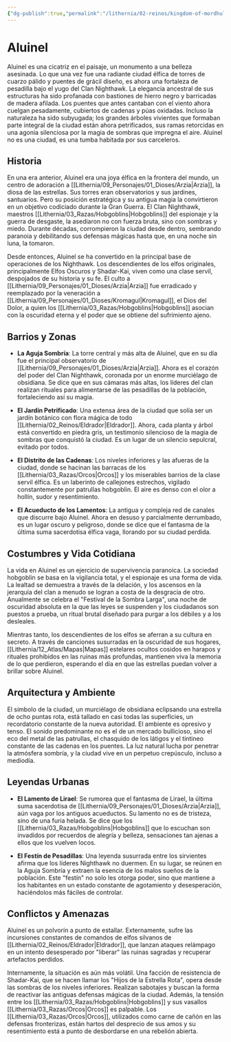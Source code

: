 ```yaml
---
{"dg-publish":true,"permalink":"/lithernia/02-reinos/kingdom-of-mordhul/aluinel/","title":"Aluinel","tags":["lithernia","ciudad","Mor'dhul"]}
---
```


# Aluinel

Aluinel es una cicatriz en el paisaje, un monumento a una belleza asesinada. Lo que una vez fue una radiante ciudad élfica de torres de cuarzo pálido y puentes de grácil diseño, es ahora una fortaleza de pesadilla bajo el yugo del Clan Nighthawk. La elegancia ancestral de sus estructuras ha sido profanada con bastiones de hierro negro y barricadas de madera afilada. Los puentes que antes cantaban con el viento ahora cuelgan pesadamente, cubiertos de cadenas y púas oxidadas. Incluso la naturaleza ha sido subyugada; los grandes árboles vivientes que formaban parte integral de la ciudad están ahora petrificados, sus ramas retorcidas en una agonía silenciosa por la magia de sombras que impregna el aire. Aluinel no es una ciudad, es una tumba habitada por sus carceleros.

## Historia

En una era anterior, Aluinel era una joya élfica en la frontera del mundo, un centro de adoración a [[Lithernia/09_Personajes/01_Dioses/Arzia\|Arzia]], la diosa de las estrellas. Sus torres eran observatorios y sus jardines, santuarios. Pero su posición estratégica y su antigua magia la convirtieron en un objetivo codiciado durante la Gran Guerra. El Clan Nighthawk, maestros [[Lithernia/03_Razas/Hobgoblins\|Hobgoblins]] del espionaje y la guerra de desgaste, la asediaron no con fuerza bruta, sino con sombras y miedo. Durante décadas, corrompieron la ciudad desde dentro, sembrando paranoia y debilitando sus defensas mágicas hasta que, en una noche sin luna, la tomaron.

Desde entonces, Aluinel se ha convertido en la principal base de operaciones de los Nighthawk. Los descendientes de los elfos originales, principalmente Elfos Oscuros y Shadar-Kai, viven como una clase servil, despojados de su historia y su fe. El culto a [[Lithernia/09_Personajes/01_Dioses/Arzia\|Arzia]] fue erradicado y reemplazado por la veneración a [[Lithernia/09_Personajes/01_Dioses/Kromagul\|Kromagul]], el Dios del Dolor, a quien los [[Lithernia/03_Razas/Hobgoblins\|Hobgoblins]] asocian con la oscuridad eterna y el poder que se obtiene del sufrimiento ajeno.

## Barrios y Zonas

- **La Aguja Sombría**: La torre central y más alta de Aluinel, que en su día fue el principal observatorio de [[Lithernia/09_Personajes/01_Dioses/Arzia\|Arzia]]. Ahora es el corazón del poder del Clan Nighthawk, coronada por un enorme murciélago de obsidiana. Se dice que en sus cámaras más altas, los líderes del clan realizan rituales para alimentarse de las pesadillas de la población, fortaleciendo así su magia.

- **El Jardín Petrificado**: Una extensa área de la ciudad que solía ser un jardín botánico con flora mágica de todo [[Lithernia/02_Reinos/Eldrador\|Eldrador]]. Ahora, cada planta y árbol está convertido en piedra gris, un testimonio silencioso de la magia de sombras que conquistó la ciudad. Es un lugar de un silencio sepulcral, evitado por todos.

- **El Distrito de las Cadenas**: Los niveles inferiores y las afueras de la ciudad, donde se hacinan las barracas de los [[Lithernia/03_Razas/Orcos\|Orcos]] y los miserables barrios de la clase servil élfica. Es un laberinto de callejones estrechos, vigilado constantemente por patrullas hobgoblin. El aire es denso con el olor a hollín, sudor y resentimiento.

- **El Acueducto de los Lamentos**: La antigua y compleja red de canales que discurre bajo Aluinel. Ahora en desuso y parcialmente derrumbado, es un lugar oscuro y peligroso, donde se dice que el fantasma de la última suma sacerdotisa élfica vaga, llorando por su ciudad perdida.

## Costumbres y Vida Cotidiana

La vida en Aluinel es un ejercicio de supervivencia paranoica. La sociedad hobgoblin se basa en la vigilancia total, y el espionaje es una forma de vida. La lealtad se demuestra a través de la delación, y los ascensos en la jerarquía del clan a menudo se logran a costa de la desgracia de otro. Anualmente se celebra el "Festival de la Sombra Larga", una noche de oscuridad absoluta en la que las leyes se suspenden y los ciudadanos son puestos a prueba, un ritual brutal diseñado para purgar a los débiles y a los desleales.

Mientras tanto, los descendientes de los elfos se aferran a su cultura en secreto. A través de canciones susurradas en la oscuridad de sus hogares, [[Lithernia/12_Atlas/Mapas\|Mapas]] estelares ocultos cosidos en harapos y rituales prohibidos en las ruinas más profundas, mantienen viva la memoria de lo que perdieron, esperando el día en que las estrellas puedan volver a brillar sobre Aluinel.

## Arquitectura y Ambiente

El símbolo de la ciudad, un murciélago de obsidiana eclipsando una estrella de ocho puntas rota, está tallado en casi todas las superficies, un recordatorio constante de la nueva autoridad. El ambiente es opresivo y tenso. El sonido predominante no es el de un mercado bullicioso, sino el eco del metal de las patrullas, el chasquido de los látigos y el tintineo constante de las cadenas en los puentes. La luz natural lucha por penetrar la atmósfera sombría, y la ciudad vive en un perpetuo crepúsculo, incluso a mediodía.

## Leyendas Urbanas

- **El Lamento de Lirael**: Se rumorea que el fantasma de Lirael, la última suma sacerdotisa de [[Lithernia/09_Personajes/01_Dioses/Arzia\|Arzia]], aún vaga por los antiguos acueductos. Su lamento no es de tristeza, sino de una furia helada. Se dice que los [[Lithernia/03_Razas/Hobgoblins\|Hobgoblins]] que lo escuchan son invadidos por recuerdos de alegría y belleza, sensaciones tan ajenas a ellos que los vuelven locos.

- **El Festín de Pesadillas**: Una leyenda susurrada entre los sirvientes afirma que los líderes Nighthawk no duermen. En su lugar, se reúnen en la Aguja Sombría y extraen la esencia de los malos sueños de la población. Este "festín" no solo les otorga poder, sino que mantiene a los habitantes en un estado constante de agotamiento y desesperación, haciéndolos más fáciles de controlar.

## Conflictos y Amenazas

Aluinel es un polvorín a punto de estallar. Externamente, sufre las incursiones constantes de comandos de elfos silvanos de [[Lithernia/02_Reinos/Eldrador\|Eldrador]], que lanzan ataques relámpago en un intento desesperado por "liberar" las ruinas sagradas y recuperar artefactos perdidos.

Internamente, la situación es aún más volátil. Una facción de resistencia de Shadar-Kai, que se hacen llamar los "Hijos de la Estrella Rota", opera desde las sombras de los niveles inferiores. Realizan sabotajes y buscan la forma de reactivar las antiguas defensas mágicas de la ciudad. Además, la tensión entre los [[Lithernia/03_Razas/Hobgoblins\|Hobgoblins]] y sus vasallos [[Lithernia/03_Razas/Orcos\|Orcos]] es palpable. Los [[Lithernia/03_Razas/Orcos\|Orcos]], utilizados como carne de cañón en las defensas fronterizas, están hartos del desprecio de sus amos y su resentimiento está a punto de desbordarse en una rebelión abierta.
